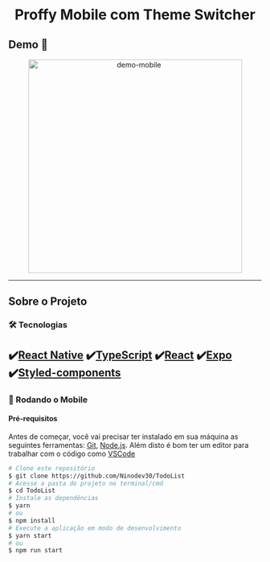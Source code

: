 <h1 style="text-align: center; font-weight: bold;">Proffy Mobile com Theme Switcher</h1>

## Demo 📸

<div align="center" >
  <img src="./github/GifMobile.gif" alt="demo-mobile" height="425">
</div>

---
## Sobre o Projeto

### 🛠 Tecnologias

✔️[React Native](https://reactnative.dev/)
✔️[TypeScript](https://www.typescriptlang.org/)
✔️[React](https://pt-br.reactjs.org/)
✔️[Expo](https://expo.io/)
✔️[Styled-components](https://styled-components.com/)
---

### 🎲 Rodando o Mobile

#### Pré-requisitos

Antes de começar, você vai precisar ter instalado em sua máquina as seguintes ferramentas:
[Git](https://git-scm.com), [Node.js](https://nodejs.org/en/).
Além disto é bom ter um editor para trabalhar com o código como [VSCode](https://code.visualstudio.com/)

```bash
# Clone este repositório
$ git clone https://github.com/Ninodev30/TodoList
# Acesse a pasta do projeto no terminal/cmd
$ cd TodoList
# Instale as dependências
$ yarn
# ou
$ npm install
# Execute a aplicação em modo de desenvolvimento
$ yarn start
# ou
$ npm run start
```